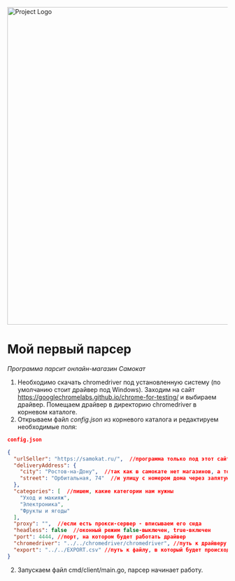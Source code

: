 <p align="left">
      <img src="https://i.ibb.co/cYzQsPG/logoza-ru.png" alt="Project Logo" width="726">
</p>

# Мой первый парсер

*Программа парсит онлайн-магазин Самокат* 


1. Необходимо скачать chromedriver под установленную систему (по умолчанию стоит драйвер под Windows). 
Заходим на сайт https://googlechromelabs.github.io/chrome-for-testing/ и выбираем драйвер. Помещаем драйвер в директорию chromedriver в корневом каталоге.
2. Открываем файл *config.json* из корневого каталога и редактируем необходимые поля:


```json
config.json

{
  "urlSeller": "https://samokat.ru/",  //программа только под этот сайт, так что это менять не нужно 
  "deliveryAddress": {
    "city": "Ростов-на-Дону",  //так как в самокате нет магазинов, а только доставка, указываем город
    "street": "Орбитальная, 74"  //и улицу с номером дома через запятую
  },
  "categories": [  //пишем, какие категории нам нужны
    "Уход и макияж",  
    "Электроника",
    "Фрукты и ягоды"
  ],
  "proxy": "",  //если есть прокси-сервер - вписываем его сюда
  "headless": false  //оконный режим false-выключен, true-включен
  "port": 4444, //порт, на котором будет работать драйвер
  "chromedriver": "../../chromedriver/chromedriver", //путь к драйверу
  "export": "../../EXPORT.csv" //путь к файлу, в который будет происходить экспорт
}
```
2. Запускаем файл cmd/client/main.go, парсер начинает работу.
